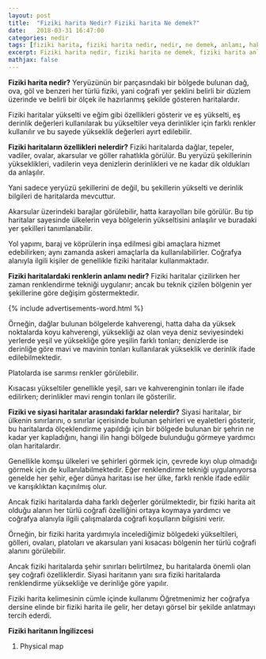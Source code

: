 ```yaml
---
layout: post
title:  "Fiziki harita Nedir? Fiziki harita Ne demek?"
date:   2018-03-31 16:47:00
categories: nedir
tags: [fiziki harita, fiziki harita nedir, nedir, ne demek, anlamı, hakkında, kısa, bilgi, ingilizce]
excerpt: Fiziki harita nedir, fiziki harita ne demek, fiziki harita anlamı, fiziki harita hakkında bilgi bulunduran paylaşım platformu.
mathjax: false
---
```


**Fiziki harita nedir?**
Yeryüzünün bir parçasındaki bir bölgede bulunan dağ, ova, göl ve benzeri her türlü fiziki, yani coğrafi yer şeklini belirli bir düzlem üzerinde ve belirli bir ölçek ile hazırlanmış şekilde gösteren haritalardır.

Fiziki haritalar yükselti ve eğim gibi özellikleri gösterir ve eş yükselti, eş derinlik değerleri kullanılarak bu yükseltiler veya derinlikler için farklı renkler kullanılır ve bu sayede yükseklik değerleri ayırt edilebilir.

**Fiziki haritaların özellikleri nelerdir?**
Fiziki haritalarda dağlar, tepeler, vadiler, ovalar, akarsular ve göller rahatlıkla görülür. Bu yeryüzü şekillerinin yükseklikleri, vadilerin veya denizlerin derinlikleri ve ne kadar dik oldukları da anlaşılır.

Yani sadece yeryüzü şekillerini de değil, bu şekillerin yükselti ve derinlik bilgileri de haritalarda mevcuttur.

Akarsular üzerindeki barajlar görülebilir, hatta karayolları bile görülür. Bu tip haritalar sayesinde ülkelerin veya bölgelerin yükseltisini anlaşılır ve buradaki yer şekilleri tanımlanabilir.

Yol yapımı, baraj ve köprülerin inşa edilmesi gibi amaçlara hizmet edebilirken; aynı zamanda askeri amaçlarla da kullanılabilirler. Coğrafya alanıyla ilgili kişiler de genellikle fiziki haritalar kullanmaktadır.

**Fiziki haritalardaki renklerin anlamı nedir?**
Fiziki haritalar çizilirken her zaman renklendirme tekniği uygulanır; ancak bu teknik çizilen bölgenin yer şekillerine göre değişim göstermektedir.

{% include advertisements-word.html %}

Örneğin, dağlar bulunan bölgelerde kahverengi, hatta daha da yüksek noktalarda koyu kahverengi, yüksekliği az olan veya deniz seviyesindeki yerlerde yeşil ve yüksekliğe göre yeşilin farklı tonları; denizlerde ise derinliğe göre mavi ve mavinin tonları kullanılarak yükseklik ve derinlik ifade edilebilmektedir.

Platolarda ise sarımsı renkler görülebilir.

Kısacası yükseltiler genellikle yeşil, sarı ve kahverenginin tonları ile ifade edilirken; derinlikler mavi rengin tonları ile gösterilir.

**Fiziki ve siyasi haritalar arasındaki farklar nelerdir?**
Siyasi haritalar, bir ülkenin sınırlarını, o sınırlar içerisinde bulunan şehirleri ve eyaletleri gösterir, bu haritalarda ölçeklendirme yapıldığı için bir bölgede bulunan bir şehrin ne kadar yer kapladığını, hangi ilin hangi bölgede bulunduğu görmeye yardımcı olan haritalardır.

Genellikle komşu ülkeleri ve şehirleri görmek için, çevrede kıyı olup olmadığı görmek için de kullanılabilmektedir. Eğer renklendirme tekniği uygulanıyorsa genelde her şehir, eğer dünya haritası ise her ülke, farklı renkle ifade edilir ve karışıklıktan kaçınılmış olur.

Ancak fiziki haritalarda daha farklı değerler görülmektedir, bir fiziki harita ait olduğu alanın her türlü coğrafi özelliğini ortaya koymaya yardımcı ve coğrafya alanıyla ilgili çalışmalarda coğrafi koşulların bilgisini verir.

Örneğin, bir fiziki harita yardımıyla incelediğimiz bölgedeki yükseltileri, gölleri, ovaları, platoları ve akarsuları yani kısacası bölgenin her türlü coğrafi alanını görülebilir.

Ancak fiziki haritalarda şehir sınırları belirtilmez, bu haritalarda önemli olan şey coğrafi özelliklerdir. Siyasi haritanın yanı sıra fiziki haritalarda renklendirme yüksekliğe ve derinliğe göre yapılır.

Fiziki harita kelimesinin cümle içinde kullanımı
Öğretmenimiz her coğrafya dersine elinde bir fiziki harita ile gelir, her detayı görsel bir şekilde anlatmayı tercih ederdi.

**Fiziki haritanın İngilizcesi**
1. Physical map

